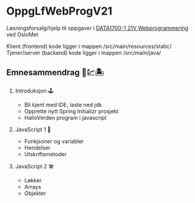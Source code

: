 # OppgLfWebProgV21
Løsningsforsalg/hjelp til oppgaver i [DATA1700-1 21V Webprogrammering](https://student.oslomet.no/studier/-/studieinfo/emne/DATA1700/2020/HØST) ved OsloMet

Klient (frontend) kode ligger i mappen /src/main/resources/static/
<br>
Tjener/server (backend) kode ligger i mappen /src/main/java/

## Emnesammendrag 📝💹🏝
1. Introduksjon 🕹
    - Bli kjent med IDE, laste ned jdk
    - Opprette nytt Spring Initializr prosjekt
    - HalloVerden program i javascript
   
2. JavaScript 1 📠
    - Funkjsoner og variabler
    - Hendelser
    - Utskriftsmetoder
   
3. JavaScript 2 🛠
    - Løkker
    - Arrays
    - Objekter